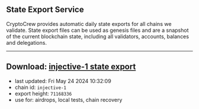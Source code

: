 ## State Export Service
CryptoCrew provides automatic daily state exports for all chains we validate. State export files can be used as genesis files and are a snapshot of the current blockchain state, including all validators, accounts, balances and delegations.

---
**Download: [injective-1 state export](https://dl-eu2.ccvalidators.com/SERVICE/injective/injective-1_export_71168336.json)**
---

- last updated: Fri May 24 2024 10:32:09
- chain id: `injective-1`
- export height: `71168336`
- use for: airdrops, local tests, chain recovery
